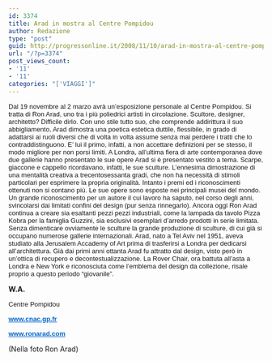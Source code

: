 ```yaml
---
id: 3374
title: Arad in mostra al Centre Pompidou
author: Redazione
type: "post"
guid: http://progressonline.it/2008/11/10/arad-in-mostra-al-centre-pompidou/
url: "/?p=3374"
post_views_count:
- '11'
- '11'
categories: "['VIAGGI']"
---
```


<span style="font-family: Tahoma"><font face="Tahoma, sans-serif"><font size="2"> </font></font></span>

<font face="Tahoma, sans-serif"><font size="2"></font></font>

<font face="Tahoma, sans-serif"><font size="2">Dal 19 novembre al 2 marzo avrà un’esposizione personale al Centre Pompidou. Si tratta di Ron Arad, uno tra i più poliedrici artisti in circolazione. Scultore, designer, architetto? Difficile dirlo. Con uno stile tutto suo, che comprende addirittura il suo abbigliamento, Arad dimostra una poetica estetica duttile, flessibile, in grado di adattarsi ai ruoli diversi che di volta in volta assume senza mai perdere i tratti che lo contraddistinguono. E’ lui il primo, infatti, a non accettare definizioni per se stesso, il modo migliore per non porsi limiti. A Londra, all’ultima fiera di arte contemporanea dove due gallerie hanno presentato le sue opere Arad si è presentato vestito a tema. Scarpe, giaccone e cappello ricordavano, infatti, le sue sculture. L’ennesima dimostrazione di una mentalità creativa a trecentosessanta gradi, che non ha necessità di stimoli particolari per esprimere la propria originalità. </font></font><font face="Tahoma, sans-serif"><font size="2">Intanto i premi ed i riconoscimenti ottenuti non si contano più. Le sue opere sono esposte nei principali musei del mondo. Un grande riconoscimento per un autore il cui lavoro ha saputo, nel corso degli anni, svincolarsi dai limitati confini del design (pur senza rinnegarlo). Ancora oggi Ron Arad continua a creare sia esaltanti pezzi pezzi industriali, come la lampada da tavolo Pizza Kobra per la famiglia Guzzini, sia esclusivi esemplari d’arredo prodotti in serie limitata. Senza dimenticare ovviamente le sculture la grande produzione di sculture, di cui già si occupano numerose gallerie internazionali. Arad, nato a Tel Aviv nel 1951, aveva studiato alla Jerusalem Accademy of Art prima di trasferirsi a Londra per dedicarsi all’architettura. Già dai primi anni ottanta Arad fu attratto dal design, visto però in un’ottica di recupero e decontestualizzazione. La Rover Chair, ora battuta all’asta a Londra e New York e riconosciuta come l’emblema del design da collezione, risale proprio a questo periodo “giovanile”.</font></font>

**W.A.**

<font face="Tahoma, sans-serif"><font size="2">Centre Pompidou </font></font>

[**<font face="Tahoma, sans-serif"><font color="#0066cc" size="2"><u>www.cnac.gp.fr</u></font></font>**](https://www.cnac.gp.fr/)

[**<font face="Tahoma, sans-serif"><font color="#0066cc" size="2"><u>www.ronarad.com</u></font></font>**](https://www.ronarad.com/)

(Nella foto Ron Arad)